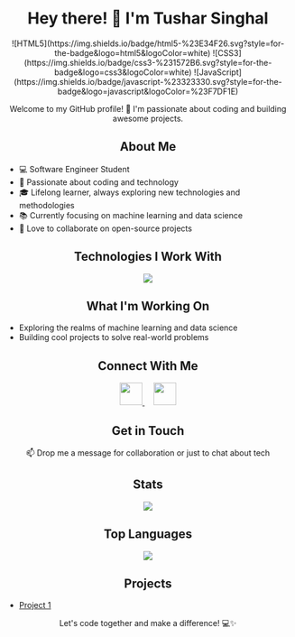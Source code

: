 <h1 align="center">Hey there! 👋 I'm Tushar Singhal</h1>

<p align="center">
 ![HTML5](https://img.shields.io/badge/html5-%23E34F26.svg?style=for-the-badge&logo=html5&logoColor=white)
![CSS3](https://img.shields.io/badge/css3-%231572B6.svg?style=for-the-badge&logo=css3&logoColor=white)
![JavaScript](https://img.shields.io/badge/javascript-%23323330.svg?style=for-the-badge&logo=javascript&logoColor=%23F7DF1E)
</p>

<p align="center">
  Welcome to my GitHub profile! 🚀 I'm passionate about coding and building awesome projects.
</p>

<h2 align="center">About Me</h2>

- 💻 Software Engineer Student
- 🌟 Passionate about coding and technology
- 🎓 Lifelong learner, always exploring new technologies and methodologies
- 📚 Currently focusing on machine learning and data science
- 🌱 Love to collaborate on open-source projects

<h2 align="center">Technologies I Work With</h2>

<p align="center">
  <img src="https://github.com/YourGitHubUsername/YourGitHubUsername/blob/main/assets/tech-stack.png" />
</p>

<h2 align="center">What I'm Working On</h2>

- Exploring the realms of machine learning and data science
- Building cool projects to solve real-world problems

<h2 align="center">Connect With Me</h2>

<p align="center">
  <a href="Your LinkedIn Profile URL">
    <img src="[https://github.com/YourGitHubUsername/YourGitHubUsername/blob/main/assets/linkedin.png](https://www.linkedin.com/in/tushar-singhal-441439247/)" width="40" />
  </a>
  &nbsp;&nbsp;&nbsp;
  <a href="Your Twitter Profile URL">
    <img src="https://github.com/YourGitHubUsername/YourGitHubUsername/blob/main/assets/twitter.png" width="40" />
  </a>
</p>

<h2 align="center">Get in Touch</h2>

<p align="center">
  📫 Drop me a message for collaboration or just to chat about tech
</p>

<h2 align="center">Stats</h2>

<p align="center">
  <img src="https://github-readme-stats.vercel.app/api?username=YourGitHubUsername&show_icons=true&theme=radical" />
</p>

<h2 align="center">Top Languages</h2>

<p align="center">
  <img src="https://github-readme-stats.vercel.app/api/top-langs/?username=YourGitHubUsername&layout=compact&theme=radical" />
</p>

<h2 align="center">Projects</h2>

- [Project 1]([30DaysCodingJs](https://github.com/tsinghal451/30DaysCodingJS))

<p align="center">Let's code together and make a difference! 💻✨</p>
